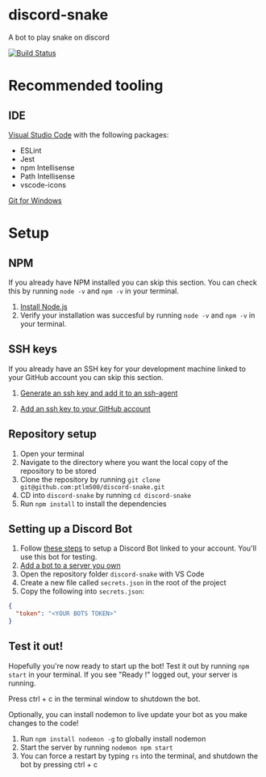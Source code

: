 # discord-snake

A bot to play snake on discord

[![Build Status](https://travis-ci.com/ptlm500/discord-snake.svg?branch=master)](https://travis-ci.com/ptlm500/discord-snake)

# Recommended tooling

## IDE
[Visual Studio Code](https://code.visualstudio.com/) with the following packages:

- ESLint
- Jest
- npm Intellisense
- Path Intellisense
- vscode-icons

[Git for Windows](https://gitforwindows.org/)

# Setup

## NPM
If you already have NPM installed you can skip this section. You can check this by running `node -v` and `npm -v` in your terminal.

1. [Install Node.js](https://www.npmjs.com/get-npm)
2. Verify your installation was succesful by running `node -v` and `npm -v` in your terminal.

## SSH keys
If you already have an SSH key for your development machine linked to your GitHub account you can skip this section.

1. [Generate an ssh key and add it to an ssh-agent](https://help.github.com/en/articles/generating-a-new-ssh-key-and-adding-it-to-the-ssh-agent)

2. [Add an ssh key to your GitHub account](https://help.github.com/en/articles/adding-a-new-ssh-key-to-your-github-account)

## Repository setup

1. Open your terminal
2. Navigate to the directory where you want the local copy of the repository to be stored
3. Clone the repository by running `git clone git@github.com:ptlm500/discord-snake.git`
4. CD into `discord-snake` by running `cd discord-snake`
5. Run `npm install` to install the dependencies

## Setting up a Discord Bot

1. Follow [these steps](https://discordjs.guide/preparations/setting-up-a-bot-application.html) to setup a Discord Bot linked to your account. You'll use this bot for testing.
2. [Add a bot to a server you own](https://discordjs.guide/preparations/adding-your-bot-to-servers.html#bot-invite-links)
3. Open the repository folder `discord-snake` with VS Code
4. Create a new file called `secrets.json` in the root of the project
5. Copy the following into `secrets.json`:

```json
{
  "token": "<YOUR BOTS TOKEN>"
}
```

## Test it out!

Hopefully you're now ready to start up the bot! Test it out by running `npm start` in your terminal.
If you see "Ready !" logged out, your server is running.

Press ctrl + c in the terminal window to shutdown the bot.

Optionally, you can install nodemon to live update your bot as you make changes to the code!

1. Run `npm install nodemon -g` to globally install nodemon
2. Start the server by running `nodemon npm start`
3. You can force a restart by typing `rs` into the terminal, and shutdown the bot by pressing ctrl + c
